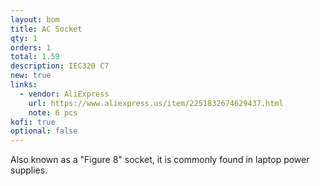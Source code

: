 ```yaml
---
layout: bom
title: AC Socket
qty: 1
orders: 1
total: 1.59
description: IEC320 C7
new: true
links:
  - vendor: AliExpress
    url: https://www.aliexpress.us/item/2251832674629437.html
    note: 6 pcs
kofi: true
optional: false
---
```


Also known as a "Figure 8" socket, it is commonly found in laptop power supplies.